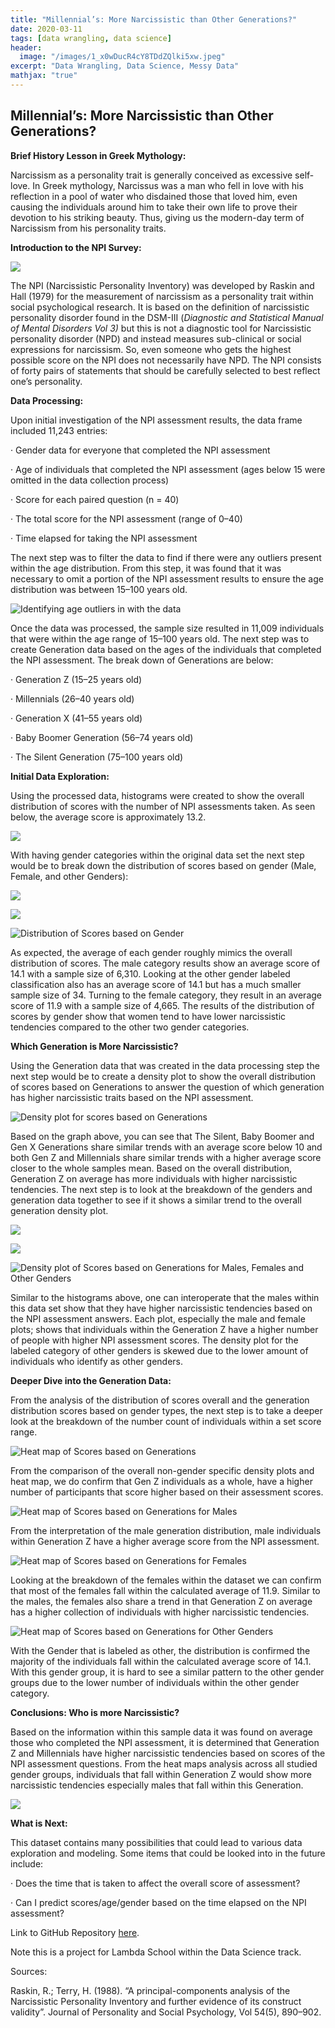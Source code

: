 ```yaml
---
title: "Millennial’s: More Narcissistic than Other Generations?"
date: 2020-03-11
tags: [data wrangling, data science]
header:
  image: "/images/1_x0wDucR4cY8TDdZQlki5xw.jpeg"
excerpt: "Data Wrangling, Data Science, Messy Data"
mathjax: "true"
---
```



## Millennial’s: More Narcissistic than Other Generations?

**Brief History Lesson in Greek Mythology:**

Narcissism as a personality trait is generally conceived as excessive self-love. In Greek mythology, Narcissus was a man who fell in love with his reflection in a pool of water who disdained those that loved him, even causing the individuals around him to take their own life to prove their devotion to his striking beauty. Thus, giving us the modern-day term of Narcissism from his personality traits.

**Introduction to the NPI Survey:**

![](https://cdn-images-1.medium.com/max/5458/1*XLy6FzJW1GfSboJujn-0Ag.jpeg)

The NPI (Narcissistic Personality Inventory) was developed by Raskin and Hall (1979) for the measurement of narcissism as a personality trait within social psychological research. It is based on the definition of narcissistic personality disorder found in the DSM-III (*Diagnostic and Statistical Manual of Mental Disorders Vol 3)* but this is not a diagnostic tool for Narcissistic personality disorder (NPD) and instead measures sub-clinical or social expressions for narcissism. So, even someone who gets the highest possible score on the NPI does not necessarily have NPD. The NPI consists of forty pairs of statements that should be carefully selected to best reflect one’s personality.

**Data Processing:**

Upon initial investigation of the NPI assessment results, the data frame included 11,243 entries:

· Gender data for everyone that completed the NPI assessment

· Age of individuals that completed the NPI assessment (ages below 15 were omitted in the data collection process)

· Score for each paired question (n = 40)

· The total score for the NPI assessment (range of 0–40)

· Time elapsed for taking the NPI assessment

The next step was to filter the data to find if there were any outliers present within the age distribution. From this step, it was found that it was necessary to omit a portion of the NPI assessment results to ensure the age distribution was between 15–100 years old.

![Identifying age outliers in with the data](https://cdn-images-1.medium.com/max/2000/1*ayerkZKzAWePqFEBpRwUuQ.png)

Once the data was processed, the sample size resulted in 11,009 individuals that were within the age range of 15–100 years old. The next step was to create Generation data based on the ages of the individuals that completed the NPI assessment. The break down of Generations are below:

· Generation Z (15–25 years old)

· Millennials (26–40 years old)

· Generation X (41–55 years old)

· Baby Boomer Generation (56–74 years old)

· The Silent Generation (75–100 years old)

**Initial Data Exploration:**

Using the processed data, histograms were created to show the overall distribution of scores with the number of NPI assessments taken. As seen below, the average score is approximately 13.2.

![](https://cdn-images-1.medium.com/max/2000/1*02j961qstF3h8zZBe9ygcA.png)

With having gender categories within the original data set the next step would be to break down the distribution of scores based on gender (Male, Female, and other Genders):

![](https://cdn-images-1.medium.com/max/2000/1*cnRXrJa-ujsc2QoVFfd0Jg.png)

![](https://cdn-images-1.medium.com/max/2000/1*zuetiM3dTkhQ2ola4axvRQ.png)

![Distribution of Scores based on Gender](https://cdn-images-1.medium.com/max/2000/1*cB-NDJZL-po7HNftzBDTrQ.png)

As expected, the average of each gender roughly mimics the overall distribution of scores. The male category results show an average score of 14.1 with a sample size of 6,310. Looking at the other gender labeled classification also has an average score of 14.1 but has a much smaller sample size of 34. Turning to the female category, they result in an average score of 11.9 with a sample size of 4,665. The results of the distribution of scores by gender show that women tend to have lower narcissistic tendencies compared to the other two gender categories.

**Which Generation is More Narcissistic?**

Using the Generation data that was created in the data processing step the next step would be to create a density plot to show the overall distribution of scores based on Generations to answer the question of which generation has higher narcissistic traits based on the NPI assessment.

![Density plot for scores based on Generations](https://cdn-images-1.medium.com/max/2000/1*lWTiV-3zWx3T_DtDACWadQ.png)

Based on the graph above, you can see that The Silent, Baby Boomer and Gen X Generations share similar trends with an average score below 10 and both Gen Z and Millennials share similar trends with a higher average score closer to the whole samples mean. Based on the overall distribution, Generation Z on average has more individuals with higher narcissistic tendencies. The next step is to look at the breakdown of the genders and generation data together to see if it shows a similar trend to the overall generation density plot.

![](https://cdn-images-1.medium.com/max/2000/1*E8tAC7CYBRDSjj3UkQn3NA.png)

![](https://cdn-images-1.medium.com/max/2000/1*cFL5NNyB2OIzSiIush5lUg.png)

![Density plot of Scores based on Generations for Males, Females and Other Genders](https://cdn-images-1.medium.com/max/2000/1*ZPn9Mndin7mzH9YIVaEbhw.png)

Similar to the histograms above, one can interoperate that the males within this data set show that they have higher narcissistic tendencies based on the NPI assessment answers. Each plot, especially the male and female plots; shows that individuals within the Generation Z have a higher number of people with higher NPI assessment scores. The density plot for the labeled category of other genders is skewed due to the lower amount of individuals who identify as other genders.

**Deeper Dive into the Generation Data:**

From the analysis of the distribution of scores overall and the generation distribution scores based on gender types, the next step is to take a deeper look at the breakdown of the number count of individuals within a set score range.

![Heat map of Scores based on Generations](https://cdn-images-1.medium.com/max/2000/1*AF2VgzZJOn6iqxfrrSXAfQ.png)

From the comparison of the overall non-gender specific density plots and heat map, we do confirm that Gen Z individuals as a whole, have a higher number of participants that score higher based on their assessment scores.

![Heat map of Scores based on Generations for Males](https://cdn-images-1.medium.com/max/2000/1*BKjTgAMBAEesiub6KSLdKA.png)

From the interpretation of the male generation distribution, male individuals within Generation Z have a higher average score from the NPI assessment.

![Heat map of Scores based on Generations for Females](https://cdn-images-1.medium.com/max/2000/1*N8qhgTd9wJpH8b8Qlxypug.png)

Looking at the breakdown of the females within the dataset we can confirm that most of the females fall within the calculated average of 11.9. Similar to the males, the females also share a trend in that Generation Z on average has a higher collection of individuals with higher narcissistic tendencies.

![Heat map of Scores based on Generations for Other Genders](https://cdn-images-1.medium.com/max/2000/1*0hwuYxtl2ikoB7rDN3OfVg.png)

With the Gender that is labeled as other, the distribution is confirmed the majority of the individuals fall within the calculated average score of 14.1. With this gender group, it is hard to see a similar pattern to the other gender groups due to the lower number of individuals within the other gender category.

**Conclusions: Who is more Narcissistic?**

Based on the information within this sample data it was found on average those who completed the NPI assessment, it is determined that Generation Z and Millennials have higher narcissistic tendencies based on scores of the NPI assessment questions. From the heat maps analysis across all studied gender groups, individuals that fall within Generation Z would show more narcissistic tendencies especially males that fall within this Generation.

![](https://cdn-images-1.medium.com/max/2000/1*Rz8ym3nJ1YPjSee2Rdr5gQ.jpeg)

**What is Next:**

This dataset contains many possibilities that could lead to various data exploration and modeling. Some items that could be looked into in the future include:

· Does the time that is taken to affect the overall score of assessment?

· Can I predict scores/age/gender based on the time elapsed on the NPI assessment?

Link to GitHub Repository [here](https://github.com/scrunts23/Unit-1-build-).

Note this is a project for Lambda School within the Data Science track.

Sources:

Raskin, R.; Terry, H. (1988). “A principal-components analysis of the Narcissistic Personality Inventory and further evidence of its construct validity”. Journal of Personality and Social Psychology, Vol 54(5), 890–902.
